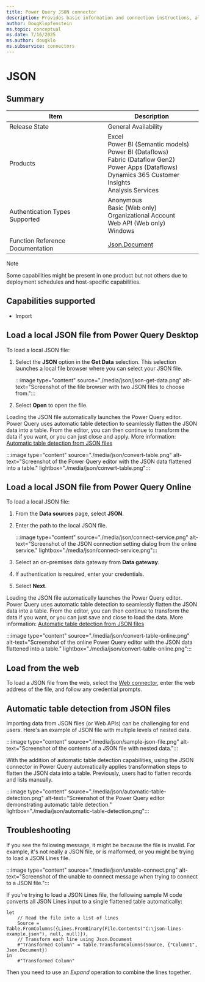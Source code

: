 ```yaml
---
title: Power Query JSON connector
description: Provides basic information and connection instructions, along with instructions on loading from the web and basic troubleshooting information.
author: DougKlopfenstein
ms.topic: conceptual
ms.date: 7/16/2025
ms.author: dougklo
ms.subservice: connectors
---
```


# JSON

## Summary

| Item | Description |
| ---- | ----------- |
| Release State | General Availability |
| Products | Excel<br/>Power BI (Semantic models)<br/>Power BI (Dataflows)<br/>Fabric (Dataflow Gen2)<br/>Power Apps (Dataflows)<br/>Dynamics 365 Customer Insights<br/>Analysis Services |
| Authentication Types Supported | Anonymous<br/>Basic (Web only)<br/>Organizational Account<br/>Web API (Web only)<br/>Windows |
| Function Reference Documentation | [Json.Document](/powerquery-m/json-document) |

> [!NOTE]
> Some capabilities might be present in one product but not others due to deployment schedules and host-specific capabilities.

## Capabilities supported

* Import

## Load a local JSON file from Power Query Desktop

To load a local JSON file:

1. Select the **JSON** option in the **Get Data** selection. This selection launches a local file browser where you can select your JSON file.

   :::image type="content" source="./media/json/json-get-data.png" alt-text="Screenshot of the file browser with two JSON files to choose from.":::

2. Select **Open** to open the file.

Loading the JSON file automatically launches the Power Query editor. Power Query uses automatic table detection to seamlessly flatten the JSON data into a table. From the editor, you can then continue to transform the data if you want, or you can just close and apply. More information: [Automatic table detection from JSON files](#automatic-table-detection-from-json-files)

:::image type="content" source="./media/json/convert-table.png" alt-text="Screenshot of the Power Query editor with the JSON data flattened into a table." lightbox="./media/json/convert-table.png":::

## Load a local JSON file from Power Query Online

To load a local JSON file:

1. From the **Data sources** page, select **JSON**.

2. Enter the path to the local JSON file.

   :::image type="content" source="./media/json/connect-service.png" alt-text="Screenshot of the JSON connection setting dialog from the online service." lightbox="./media/json/connect-service.png":::

3. Select an on-premises data gateway from **Data gateway**.

4. If authentication is required, enter your credentials.

5. Select **Next**.

Loading the JSON file automatically launches the Power Query editor. Power Query uses automatic table detection to seamlessly flatten the JSON data into a table. From the editor, you can then continue to transform the data if you want, or you can just save and close to load the data. More information: [Automatic table detection from JSON files](#automatic-table-detection-from-json-files)

:::image type="content" source="./media/json/convert-table-online.png" alt-text="Screenshot of the online Power Query editor with the JSON data flattened into a table." lightbox="./media/json/convert-table-online.png":::

## Load from the web

To load a JSON file from the web, select the [Web connector](./web/web.md), enter the web address of the file, and follow any credential prompts.

## Automatic table detection from JSON files

Importing data from JSON files (or Web APIs) can be challenging for end users. Here's an example of JSON file with multiple levels of nested data.

:::image type="content" source="./media/json/sample-json-file.png" alt-text="Screenshot of the contents of a JSON file with nested data.":::

With the addition of automatic table detection capabilities, using the JSON connector in Power Query automatically applies transformation steps to flatten the JSON data into a table. Previously, users had to flatten records and lists manually.

:::image type="content" source="./media/json/automatic-table-detection.png" alt-text="Screenshot of the Power Query editor demonstrating automatic table detection." lightbox="./media/json/automatic-table-detection.png":::

## Troubleshooting

If you see the following message, it might be because the file is invalid. For example, it's not really a JSON file, or is malformed, or you might be trying to load a JSON Lines file.

:::image type="content" source="./media/json/unable-connect.png" alt-text="Screenshot of the unable to connect message when trying to connect to a JSON file.":::

If you're trying to load a JSON Lines file, the following sample M code converts all JSON Lines input to a single flattened table automatically:

```powerquery-m
let
    // Read the file into a list of lines
    Source = Table.FromColumns({Lines.FromBinary(File.Contents("C:\json-lines-example.json"), null, null)}),
    // Transform each line using Json.Document
    #"Transformed Column" = Table.TransformColumns(Source, {"Column1", Json.Document})
in
    #"Transformed Column"
```

Then you need to use an *Expand* operation to combine the lines together.
